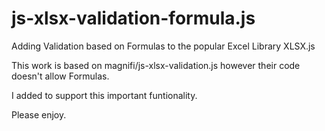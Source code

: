 # js-xlsx-validation-formula.js
Adding Validation based on Formulas to the popular Excel Library XLSX.js

This work is based on magnifi/js-xlsx-validation.js however their code doesn't allow Formulas.

I added to support this important funtionality.

Please enjoy.
